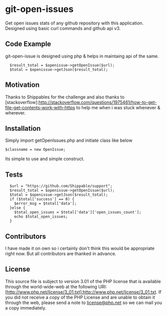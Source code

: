 # git-open-issues
Get open issues stats of any github repository with this application. Designed using basic curl commands and github api v3. 

## Code Example

git-open-issue is designed using php & helps in maintaing api of the same.
```
  $result_total = $openissue->getOpenIssue($url);
  $total = $openissue->getJson($result_total);
  ````

## Motivation

Thanks to Shippables for the challenge and also thanks to [stackoverflow]:http://stackoverflow.com/questions/1975461/how-to-get-file-get-contents-work-with-https to help me when i was stuck whenever & wherever.

## Installation

Simply import getOpenIssues.php and initiate class like below
```
$classname = new OpenIssue;
```
Its simple to use and simple construct.


## Tests

```
  $url = "https://github.com/Shippable/support";
  $result_total = $openissue->getOpenIssue($url);
  $total = $openissue->getJson($result_total);
  if ($total['success'] == 0) {
    $error_msg = $total['data'];
  }else {
    $total_open_issues = $total['data']['open_issues_count'];
    echo $total_open_issues;
  }
  ```

## Contributors

I have made it on own so i certainly don't think this would be appropriate right now. But all contributors are thanked in advance.

## License

This source file is subject to version 3.01 of the PHP license that is available through the world-wide-web at the following URI:
[http://www.php.net/license/3_01.txt]:http://www.php.net/license/3_01.txt.  If you did not receive a copy of the PHP License and are unable to obtain it through the web, please send a note to license@php.net so we can mail you a copy immediately.
